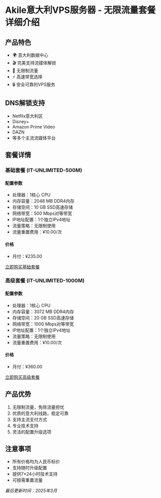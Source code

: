 # Akile意大利VPS服务器 - 无限流量套餐详细介绍

## 产品特色
- 🌍 意大利数据中心
- 🎬 完美支持流媒体解锁
- 🚀 无限制流量
- ⚡ 高速带宽选择
- 🔒 安全可靠的VPS服务

## DNS解锁支持
- Netflix意大利区
- Disney+
- Amazon Prime Video
- DAZN
- 等多个主流流媒体平台

## 套餐详情

### 基础套餐 (IT-UNLIMITED-500M)
#### 配置参数
- 处理器：1核心 CPU
- 内存容量：2048 MB DDR4内存
- 存储空间：10 GB SSD高速存储
- 网络带宽：500 Mbps对等带宽
- IP地址配置：1个独立IPv4地址
- 流量策略：无限制使用
- 流量重置费用：¥10.00/次

#### 价格
- 月付：¥235.00

[立即购买基础套餐](https://akile.io/shop/server?type=traffic&areaId=13&nodeId=28&planId=968&aff_code=a1e2817f-c626-4f0b-b7ba-afce0951a583)

### 高级套餐 (IT-UNLIMITED-1000M)
#### 配置参数
- 处理器：1核心 CPU
- 内存容量：3072 MB DDR4内存
- 存储空间：20 GB SSD高速存储
- 网络带宽：1000 Mbps对等带宽
- IP地址配置：1个独立IPv4地址
- 流量策略：无限制使用
- 流量重置费用：¥10.00/次

#### 价格
- 月付：¥360.00

[立即购买高级套餐](https://akile.io/shop/server?type=traffic&areaId=13&nodeId=28&planId=969&aff_code=a1e2817f-c626-4f0b-b7ba-afce0951a583)

## 产品优势
1. 无限制流量，免除流量担忧
2. 优质的意大利线路，稳定可靠
3. 支持主流支付方式
4. 专业技术支持
5. 灵活的配置升级选项

## 注意事项
- 所有价格均为人民币标价
- 支持随时升级配置
- 提供7*24小时技术支持
- 可按需重置流量

*最后更新时间：2025年3月*

